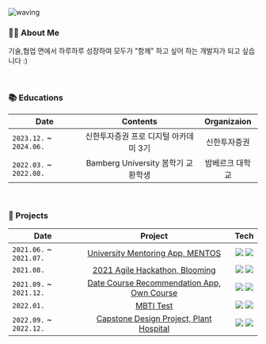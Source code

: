 

   
<!-- Head -->
![waving](https://capsule-render.vercel.app/api?type=waving&height=160&text=☁️YERI&fontAlign=78&fontAlignY=30&color=gradient&fontSize=45)

### 🙋‍♀️ About Me
기술,협업 면에서 하루하루 성장하여 모두가 "함께" 하고 싶어 하는 개발자가 되고 싶습니다 :)

<br>

### 📚 Educations

| Date |     Contents 	|    Organizaion |
|-------|:----------:|:-----------:|
| `2023.12.` ~ `2024.06.` 	| 신한투자증권 프로 디지털 아카데미 3기 | 신한투자증권  |
| `2022.03.` ~ `2022.08.` 	| Bamberg University 봄학기 교환학생 | 밤베르크 대학교  |



<br>

### 🔎 Projects

| Date | Project | Tech |
|-------|:--------:|:---------:|
| `2021.06.` ~ `2021.07.` | [University Mentoring App, MENTOS](https://github.com/rlafl7942/MentoringApp) | <img src="https://img.shields.io/badge/javascript-F7DF1E?style=flat-square&logo=javascript&logoColor=white"/> <img src="https://img.shields.io/badge/React Native-61DAFB?style=flat-square&logo=React&logoColor=white"/> |
| `2021.08.` | [2021 Agile Hackathon, Blooming](https://github.com/rlafl7942/blooming-frontend) | <img src="https://img.shields.io/badge/javascript-F7DF1E?style=flat-square&logo=javascript&logoColor=white"/> <img src="https://img.shields.io/badge/React Native-61DAFB?style=flat-square&logo=React&logoColor=white"/> |
| `2021.09.` ~ `2021.12.` | [Date Course Recommendation App, Own Course](https://github.com/own-course/application) | <img src="https://img.shields.io/badge/java-F7DF1E?style=flat-square&logo=java&logoColor=white"/> <img src="https://img.shields.io/badge/Android-34A853?style=flat-square&logo=Android&logoColor=white"/> |
| `2022.01.` | [MBTI Test](https://github.com/Viral-MBTI-Test/Viral_MBTI_frontend) | <img src="https://img.shields.io/badge/Typescript-3178C6?style=flat-square&logo=Typescript&logoColor=white"/> <img src="https://img.shields.io/badge/React-61DAFB?style=flat-square&logo=React&logoColor=white"/> |
| `2022.09.` ~ `2022.12.` | [Capstone Design Project, Plant Hospital](https://github.com/Capstone-PlantHospital/PlantHospital-Frontend) | <img src="https://img.shields.io/badge/javascript-F7DF1E?style=flat-square&logo=javascript&logoColor=white"/> <img src="https://img.shields.io/badge/React Native-61DAFB?style=flat-square&logo=React&logoColor=white"/> |



   
  
 
  




<!--
**rlafl7942/rlafl7942** is a ✨ _special_ ✨ repository because its `README.md` (this file) appears on your GitHub profile.

Here are some ideas to get you started:

- 🔭 I’m currently working on ...
- 🌱 I’m currently learning ...
- 👯 I’m looking to collaborate on ...
- 🤔 I’m looking for help with ...
- 💬 Ask me about ...
- 📫 How to reach me: ...
- 😄 Pronouns: ...
- ⚡ Fun fact: ...
-->
